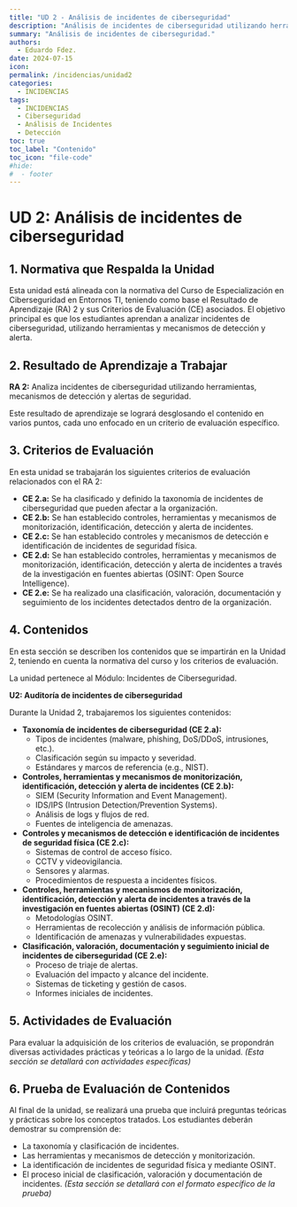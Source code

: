 ```yaml
---
title: "UD 2 - Análisis de incidentes de ciberseguridad"
description: "Análisis de incidentes de ciberseguridad utilizando herramientas, mecanismos de detección y alertas de seguridad."
summary: "Análisis de incidentes de ciberseguridad."
authors:
  - Eduardo Fdez.
date: 2024-07-15
icon:  
permalink: /incidencias/unidad2
categories:
  - INCIDENCIAS
tags:
  - INCIDENCIAS
  - Ciberseguridad
  - Análisis de Incidentes
  - Detección
toc: true
toc_label: "Contenido"
toc_icon: "file-code"
#hide:
#  - footer
---
```


# UD 2: Análisis de incidentes de ciberseguridad

## 1. Normativa que Respalda la Unidad
Esta unidad está alineada con la normativa del Curso de Especialización en Ciberseguridad en Entornos TI, teniendo como base el Resultado de Aprendizaje (RA) 2 y sus Criterios de Evaluación (CE) asociados. El objetivo principal es que los estudiantes aprendan a analizar incidentes de ciberseguridad, utilizando herramientas y mecanismos de detección y alerta.

## 2. Resultado de Aprendizaje a Trabajar
**RA 2:** Analiza incidentes de ciberseguridad utilizando herramientas, mecanismos de detección y alertas de seguridad.

Este resultado de aprendizaje se logrará desglosando el contenido en varios puntos, cada uno enfocado en un criterio de evaluación específico.

## 3. Criterios de Evaluación
En esta unidad se trabajarán los siguientes criterios de evaluación relacionados con el RA 2:

*   **CE 2.a:** Se ha clasificado y definido la taxonomía de incidentes de ciberseguridad que pueden afectar a la organización.
*   **CE 2.b:** Se han establecido controles, herramientas y mecanismos de monitorización, identificación, detección y alerta de incidentes.
*   **CE 2.c:** Se han establecido controles y mecanismos de detección e identificación de incidentes de seguridad física.
*   **CE 2.d:** Se han establecido controles, herramientas y mecanismos de monitorización, identificación, detección y alerta de incidentes a través de la investigación en fuentes abiertas (OSINT: Open Source Intelligence).
*   **CE 2.e:** Se ha realizado una clasificación, valoración, documentación y seguimiento de los incidentes detectados dentro de la organización.

## 4. Contenidos
En esta sección se describen los contenidos que se impartirán en la Unidad 2, teniendo en cuenta la normativa del curso y los criterios de evaluación.

La unidad pertenece al Módulo: Incidentes de Ciberseguridad.

**U2: Auditoría de incidentes de ciberseguridad**

Durante la Unidad 2, trabajaremos los siguientes contenidos:

*   **Taxonomía de incidentes de ciberseguridad (CE 2.a):**
    *   Tipos de incidentes (malware, phishing, DoS/DDoS, intrusiones, etc.).
    *   Clasificación según su impacto y severidad.
    *   Estándares y marcos de referencia (e.g., NIST).
*   **Controles, herramientas y mecanismos de monitorización, identificación, detección y alerta de incidentes (CE 2.b):**
    *   SIEM (Security Information and Event Management).
    *   IDS/IPS (Intrusion Detection/Prevention Systems).
    *   Análisis de logs y flujos de red.
    *   Fuentes de inteligencia de amenazas.
*   **Controles y mecanismos de detección e identificación de incidentes de seguridad física (CE 2.c):**
    *   Sistemas de control de acceso físico.
    *   CCTV y videovigilancia.
    *   Sensores y alarmas.
    *   Procedimientos de respuesta a incidentes físicos.
*   **Controles, herramientas y mecanismos de monitorización, identificación, detección y alerta de incidentes a través de la investigación en fuentes abiertas (OSINT) (CE 2.d):**
    *   Metodologías OSINT.
    *   Herramientas de recolección y análisis de información pública.
    *   Identificación de amenazas y vulnerabilidades expuestas.
*   **Clasificación, valoración, documentación y seguimiento inicial de incidentes de ciberseguridad (CE 2.e):**
    *   Proceso de triaje de alertas.
    *   Evaluación del impacto y alcance del incidente.
    *   Sistemas de ticketing y gestión de casos.
    *   Informes iniciales de incidentes.

## 5. Actividades de Evaluación
Para evaluar la adquisición de los criterios de evaluación, se propondrán diversas actividades prácticas y teóricas a lo largo de la unidad.
*(Esta sección se detallará con actividades específicas)*

## 6. Prueba de Evaluación de Contenidos
Al final de la unidad, se realizará una prueba que incluirá preguntas teóricas y prácticas sobre los conceptos tratados. Los estudiantes deberán demostrar su comprensión de:
*   La taxonomía y clasificación de incidentes.
*   Las herramientas y mecanismos de detección y monitorización.
*   La identificación de incidentes de seguridad física y mediante OSINT.
*   El proceso inicial de clasificación, valoración y documentación de incidentes.
*(Esta sección se detallará con el formato específico de la prueba)*
